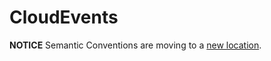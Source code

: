 # CloudEvents

**NOTICE** Semantic Conventions are moving to a
[new location](http://github.com/open-telemetry/semantic-conventions).
